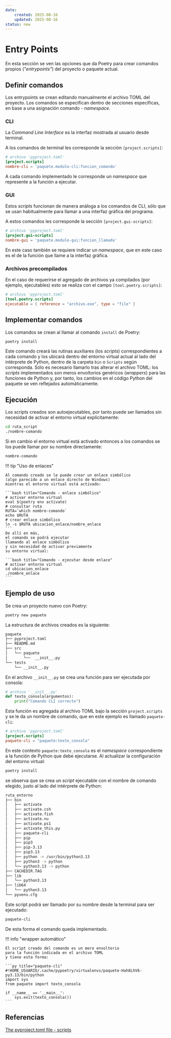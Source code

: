 ```yaml
---
date:
    created: 2025-08-16
    updated: 2025-08-16
status: new
---
```


# Entry Points


En esta sección se ven las opciones que da Poetry
para crear comandos propios (*"entrypoints"*)
del proyecto o paquete actual.

## Definir comandos


Los entrypoints se crean
editando manualmente 
el archivo TOML del proyecto.
Los comandos se especifican
dentro de secciones específicas,
en base a una asignación comando - *namespace*. 


### CLI

La *Command Line Interface* es 
la interfaz mostrada al usuario desde terminal.

A los comandos de terminal
les corresponde la sección `[project.scripts]`:

``` toml title="Entrypoints - CLI"
# archivo 'pyproject.toml'
[project.scripts]
nombre-cli = 'paquete.modulo-cli:funcion_comando'
```

A cada comando implementado le corresponde un *namespace*
que represente a la función a ejecutar.


### GUI


Estos *scripts* funcionan de manera análoga
a los comandos de CLI,
sólo que se usan habitualmente
para llamar a una interfaz gráfica del programa.

A estos comandos les corresponde la sección `[project.gui-scripts]`:

``` toml title="Entrypoints - GUI"
# archivo 'pyproject.toml'
[project.gui-scripts]
nombre-gui = 'paquete.modulo-gui:funcion_llamada'
```

En este caso también se requiere indicar un *namespace*,
que en este caso es 
el de la función que llame a la interfaz gráfica.


### Archivos precompilados

En el caso de requerirse el agregado
de archivos ya compilados
(por ejemplo, ejecutables)
esto se realiza con el campo
`[tool.poetry.scripts]`:

``` toml title="Entrypoints - Ejecutables"
# archivo 'pyproject.toml'
[tool.poetry.scripts]
ejecutable = { reference = "archivo.exe", type = "file" }
```

## Implementar comandos

Los comandos se crean
al llamar al comando `install` de Poetry:


```bash title="Entrypoints - Actualizar proyecto"
poetry install
```

Este comando creará las rutinas auxiliares
(los *scripts*) correspondientes a cada comando
y los ubicará dentro del entorno virtual actual
al lado del intérprete de Python,
dentro de la carpeta `bin` o `Scripts` según corresponda.
Sólo es necesario llamarlo tras alterar el archivo TOML:
los *scripts* implementados
son meros envoltorios genéricos (*wrappers*)
para las funciones de Python
y, por tanto,
los cambios en el código Python del paquete
se ven reflejados automáticamente.


## Ejecución


Los scripts creados son autoejecutables,
por tanto puede ser llamados
sin necesidad de activar el entorno virtual
explícitamente:

```bash title="Comando - entorno desactivado"
cd ruta_script
./nombre-comando
```

Si en cambio el entorno virtual está activado
entonces a los comandos se los puede llamar por su nombre
directamente:

```bash title="Comando - entorno activado"
nombre-comando
```


<!-- 
!!! info "Autoejecución"

    El script creado es autoejecutable,
    por tanto puede ser llamado
    sin necesidad de activar su entorno virtual
    explícitamente:

    ```bash title="Comando - entorno desactivado"
    cd ruta_script
    ./nombre-comando
    ```
-->

!!! tip "Uso de enlaces"

    Al comando creado se le puede crear un enlace simbólico
    (algo parecido a un enlace directo de Windows)
    mientras el entorno virtual está activado:

    ```bash title="Comando - enlace simbólico"
    # activar entorno virtual
    eval $(poetry env activate)
    # consultar ruta
    RUTA=`which nombre-comando`
    echo $RUTA
    # crear enlace simbólico
    ln -s $RUTA ubicacion_enlace/nombre_enlace
    ```
    De allí en más,
    el comando se podrá ejecutar
    llamando al enlace simbólico
    y sin necesidad de activar previamente
    su entorno virtual:

    ```bash title="Comando - ejecutar desde enlace"
    # activar entorno virtual
    cd ubicacion_enlace
    ./nombre_enlace
    ```


## Ejemplo de uso

Se crea un proyecto nuevo con Poetry:

``` bash title="Comando - nuevo proyecto"
poetry new paquete
```

La estructura de archivos creados es la siguiente:

``` bash title="Comando - arbol del proyecto"
paquete
├── pyproject.toml
├── README.md
├── src
│   └── paquete
│       └──  __init__.py
└── tests
    └── __init__.py
```

En el archivo `__init__.py`
se crea una función
para ser ejecutada por consola:

```py title="Comando - crear función"
# archivo '__init__.py'
def texto_consola(argumentos):
    print("Comando CLI correcto")
```

Esta función es agregada al archivo TOML
bajo la sección `project.scripts`
y se le da un nombre de comando,
que en este ejemplo 
es llamado `paquete-cli`:

``` toml title="Comando - configurar archivo TOML"
# archivo 'pyproject.toml'
[project.scripts]
paquete-cli = "paquete:texto_consola"
```

En este contexto `paquete:texto_consola` es el *namespace*
correspondiente a la función de Python
que debe ejecutarse.
Al actualizar la configuración
del entorno virtual:


```bash title="Comando - Actualizar proyecto"
poetry install
```

se observa que se crea un *script* ejecutable
con el nombre de comando elegido,
justo al lado del intérprete de Python:

```bash hl_lines="9" title="Comando - árbol del entorno virtual"
ruta_entorno
├── bin
│   ├── activate
│   ├── activate.csh
│   ├── activate.fish
│   ├── activate.nu
│   ├── activate.ps1
│   ├── activate_this.py
│   ├── paquete-cli
│   ├── pip
│   ├── pip3
│   ├── pip-3.13
│   ├── pip3.13
│   ├── python -> /usr/bin/python3.13
│   ├── python3 -> python
│   └── python3.13 -> python
├── CACHEDIR.TAG
├── lib
│   └── python3.13
├── lib64
│   └── python3.13
└── pyvenv.cfg
```

Este script podrá ser llamado por su nombre
desde la terminal
para ser ejecutado:

```bash title="Comando - llamar"
paquete-cli
```

De esta forma el comando queda implementado.


!!! info "wrapper automático"

    El script creado del comando es un mero envoltorio
    para la función indicada en el archivo TOML
    y tiene esta forma:

    ```py title="paquete-cli"
    #!HOME_USUARIO/.cache/pypoetry/virtualenvs/paquete-Hah8LhV6-py3.13/bin/python
    import sys
    from paquete import texto_consola

    if __name__ == '__main__':
        sys.exit(texto_consola())
    ```





## Referencias

[The pyproject.toml file - scripts](https://python-poetry.org/docs/pyproject/#scripts-1)


